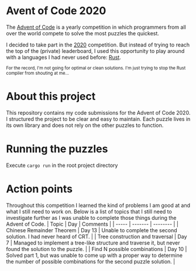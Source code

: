 # Avent of Code 2020
The [Advent of Code](https://adventofcode.com) is a yearly competition in which programmers from all over the world compete to solve the most puzzles the quickest.

I decided to take part in the [2020](https://adventofcode.com/2020) competition. But instead of trying to reach the top of the (private) leaderboard, I used this opportunity to play around with a languages I had never used before: [Rust](https://rustlang.org).

<sub>For the record, I'm not going for optimal or clean solutions. I'm just trying to stop the Rust compiler from shouting at me...</sub>

# About this project
This repository contains my code submissions for the Advent of Code 2020. I structured the project to be clear and easy to maintain. Each puzzle lives in its own library and does not rely on the other puzzles to function.

# Running the puzzles
Execute `cargo run` in the root project directory

# Action points
Throughout this competition I learned the kind of problems I am good at and what I still need to work on.
Below is a list of topics that I still need to investigate further as I was unable to complete those things during the Advent of Code.
| Topic | Day | Comments |
| ----- | ------- | -------- |
| Chinese Remainder Theorem | Day 13 | Unable to complete the second solution. I had never heard of CRT. |
| Tree construction and traversal | Day 7 | Managed to implement a tree-like structure and traverse it, but never found the solution to the puzzle. |
| Find N possible combinations | Day 10 | Solved part 1, but was unable to come up with a proper way to determine the number of possible combinations for the second puzzle solution. |
